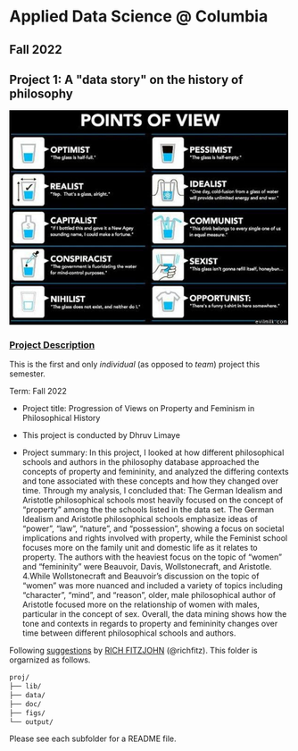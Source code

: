# Applied Data Science @ Columbia
## Fall 2022
## Project 1: A "data story" on the history of philosophy

<img src="figs/100126-the-glass.jpeg" width="500">

### [Project Description](doc/)
This is the first and only *individual* (as opposed to *team*) project this semester. 

Term: Fall 2022

+ Project title: Progression of Views on Property and Feminism in Philosophical History
+ This project is conducted by Dhruv Limaye

+ Project summary: In this project, I looked at how different philosophical schools and authors in the philosophy database approached the concepts of property and femininity, and analyzed the differing contexts and tone associated with these concepts and how they changed over time. Through my analysis, I concluded that:
The German Idealism and Aristotle philosophical schools most heavily focused on the concept of “property” among the the schools listed in the data set.
The German Idealism and Aristotle philosophical schools emphasize ideas of “power”, “law”, “nature”, and “possession”, showing a focus on societal implications and rights involved with property, while the Feminist school focuses more on the family unit and domestic life as it relates to property.
The authors with the heaviest focus on the topic of “women” and “femininity” were Beauvoir, Davis, Wollstonecraft, and Aristotle. 4.While Wollstonecraft and Beauvoir’s discussion on the topic of “women” was more nuanced and included a variety of topics including “character”, “mind”, and “reason”, older, male philosophical author of Aristotle focused more on the relationship of women with males, particular in the concept of sex. Overall, the data mining shows how the tone and contexts in regards to property and femininity changes over time between different philosophical schools and authors.

Following [suggestions](http://nicercode.github.io/blog/2013-04-05-projects/) by [RICH FITZJOHN](http://nicercode.github.io/about/#Team) (@richfitz). This folder is orgarnized as follows.

```
proj/
├── lib/
├── data/
├── doc/
├── figs/
└── output/
```

Please see each subfolder for a README file.
